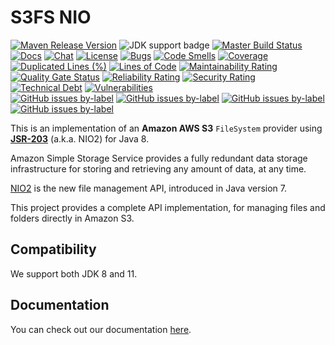 <!-- START // ON LINE COUNT CHANGE - UPDATE [ln:x,y] IN ./docs/content/index.md -->
# S3FS NIO

[![Maven Release Version](https://img.shields.io/maven-metadata/v?metadataUrl=https%3A%2F%2Frepo1.maven.org%2Fmaven2%2Forg%2Fcarlspring%2Fcloud%2Faws%2Fs3fs-nio%2Fmaven-metadata.xml)](https://repo1.maven.org/maven2/org/carlspring/cloud/aws/s3fs-nio/) 
![JDK support badge](https://img.shields.io/badge/JDK-8%20and%2011-blue) 
[![Master Build Status](https://github.com/carlspring/s3fs-nio/workflows/Build%20and%20test/badge.svg)](https://github.com/carlspring/s3fs-nio/actions?query=branch%3Amaster)
[![Docs](https://img.shields.io/badge/docs-current-brightgreen.svg)](https://s3fs-nio.carlspring.org) 
[![Chat](https://img.shields.io/badge/chat-join-success)](https://chat.carlspring.org/channel/s3fs-nio-community) 
[![License](https://img.shields.io/badge/License-Apache%202.0-brightgreen.svg)](https://github.com/carlspring/s3fs-nio/blob/master/LICENSE.Apache-2.0.md) 
[![Bugs](https://sonarcloud.io/api/project_badges/measure?project=org.carlspring.cloud.aws:s3fs-nio&metric=bugs)](https://sonarcloud.io/dashboard?id=org.carlspring.cloud.aws:s3fs-nio) 
[![Code Smells](https://sonarcloud.io/api/project_badges/measure?project=org.carlspring.cloud.aws:s3fs-nio&metric=code_smells)](https://sonarcloud.io/dashboard?id=org.carlspring.cloud.aws:s3fs-nio) 
[![Coverage](https://sonarcloud.io/api/project_badges/measure?project=org.carlspring.cloud.aws:s3fs-nio&metric=coverage)](https://sonarcloud.io/dashboard?id=org.carlspring.cloud.aws:s3fs-nio) 
[![Duplicated Lines (%)](https://sonarcloud.io/api/project_badges/measure?project=org.carlspring.cloud.aws:s3fs-nio&metric=duplicated_lines_density)](https://sonarcloud.io/dashboard?id=org.carlspring.cloud.aws:s3fs-nio) 
[![Lines of Code](https://sonarcloud.io/api/project_badges/measure?project=org.carlspring.cloud.aws:s3fs-nio&metric=ncloc)](https://sonarcloud.io/dashboard?id=org.carlspring.cloud.aws:s3fs-nio) 
[![Maintainability Rating](https://sonarcloud.io/api/project_badges/measure?project=org.carlspring.cloud.aws:s3fs-nio&metric=sqale_rating)](https://sonarcloud.io/dashboard?id=org.carlspring.cloud.aws:s3fs-nio) 
[![Quality Gate Status](https://sonarcloud.io/api/project_badges/measure?project=org.carlspring.cloud.aws:s3fs-nio&metric=alert_status)](https://sonarcloud.io/dashboard?id=org.carlspring.cloud.aws:s3fs-nio) 
[![Reliability Rating](https://sonarcloud.io/api/project_badges/measure?project=org.carlspring.cloud.aws:s3fs-nio&metric=reliability_rating)](https://sonarcloud.io/dashboard?id=org.carlspring.cloud.aws:s3fs-nio) 
[![Security Rating](https://sonarcloud.io/api/project_badges/measure?project=org.carlspring.cloud.aws:s3fs-nio&metric=security_rating)](https://sonarcloud.io/dashboard?id=org.carlspring.cloud.aws:s3fs-nio) 
[![Technical Debt](https://sonarcloud.io/api/project_badges/measure?project=org.carlspring.cloud.aws:s3fs-nio&metric=sqale_index)](https://sonarcloud.io/dashboard?id=org.carlspring.cloud.aws:s3fs-nio) 
[![Vulnerabilities](https://sonarcloud.io/api/project_badges/measure?project=org.carlspring.cloud.aws:s3fs-nio&metric=vulnerabilities)](https://sonarcloud.io/dashboard?id=org.carlspring.cloud.aws:s3fs-nio)   
[![GitHub issues by-label](https://img.shields.io/github/issues-raw/carlspring/s3fs-nio/good%20first%20issue.svg?label=good%20first%20issue)](https://github.com/carlspring/s3fs-nio/issues?q=is%3Aissue+is%3Aopen+label%3A%22good%20first%20issue%22) 
[![GitHub issues by-label](https://img.shields.io/github/issues-raw/carlspring/s3fs-nio/help%20wanted.svg?label=help%20wanted&color=%23856bf9&)](https://github.com/carlspring/s3fs-nio/issues?q=is%3Aissue+is%3Aopen+label%3A%22help%20wanted%22) 
[![GitHub issues by-label](https://img.shields.io/github/issues-raw/carlspring/s3fs-nio/hacktoberfest.svg?label=hacktoberfest&color=orange)](https://github.com/carlspring/s3fs-nio/issues?q=is%3Aissue+is%3Aopen+label%3A%22hacktoberfest%22)
[![GitHub issues by-label](https://img.shields.io/badge/stackoverflow-ask-orange.svg)](https://stackoverflow.com/tags/s3fs-nio/)

This is an implementation of an **Amazon AWS S3** `FileSystem` provider using **[JSR-203]** (a.k.a. NIO2) for Java 8.

Amazon Simple Storage Service provides a fully redundant data storage infrastructure for storing and retrieving any
amount of data, at any time.

[NIO2][JSR-203] is the new file management API, introduced in Java version 7. 

This project provides a complete API implementation, for managing files and folders directly in Amazon S3.

[<--# Links -->]: #
[JSR-203]: https://jcp.org/en/jsr/detail?id=203

<!-- END // ON LINE COUNT CHANGE - UPDATE [ln:x,y] IN ./docs/content/index.md -->

## Compatibility

We support both JDK 8 and 11.

## Documentation

You can check out our documentation [here](https://s3fs-nio.carlspring.org).
